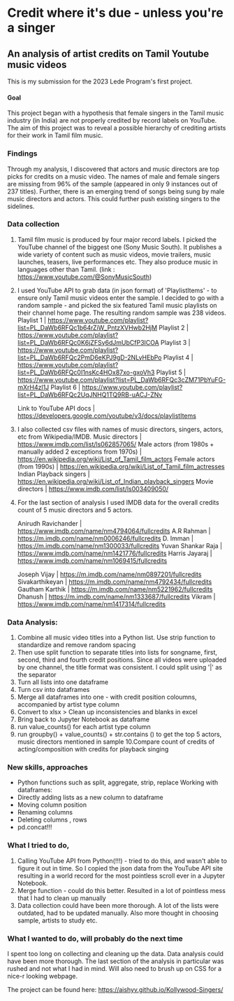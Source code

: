 # Credit where it's due - unless you're a singer

## An analysis of artist credits on Tamil Youtube music videos

This is my submission for the 2023 Lede Program's first project. 

#### Goal
This project began with a hypothesis that female singers in the Tamil music industry (in India) are not properly credited by record labels on YouTube. The aim of this project was to reveal a possible hierarchy of crediting artists for their work in Tamil film music.

### Findings
Through my analysis, I discovered that actors and music directors are top picks for credits on a music video. The names of male and female singers are missing from 96% of the sample (appeared in only 9 instances out of 237 titles). Further, there is an emerging trend of songs being sung by male music directors and actors. This could further push existing singers to the sidelines. 

### Data collection
1. Tamil film music is produced by four major record labels. I picked the YouTube channel of the biggest one (Sony Music South). It publishes a wide variety of content such as music videos, movie trailers, music launches, teasers, live performances etc. They also produce music in languages other than Tamil. (link : https://www.youtube.com/@SonyMusicSouth)
2. I used YouTube API to grab data (in json format) of 'PlaylistItems' - to ensure only Tamil music videos enter the sample. I decided to go with a random sample - and picked the six featured Tamil music playlists on their channel home page. The resulting random sample was 238 videos. 
   Playlist 1 | https://www.youtube.com/playlist?list=PL_DaWb6RFQc1b64rZiW_PntzXVHwb2HjM
   Playlist 2 | https://www.youtube.com/playlist?list=PL_DaWb6RFQc0K6jZFSy6dJmUbCfP3ICOA
   Playlist 3 | https://www.youtube.com/playlist?list=PL_DaWb6RFQc2PmD6eKPJ9gD-2NLyHEbPo
   Playlist 4 | https://www.youtube.com/playlist?list=PL_DaWb6RFQc0I1nsKc4HOx87xo-gxoVh3
   Playlist 5 | https://www.youtube.com/playlist?list=PL_DaWb6RFQc3cZM71PbYuFG-mXrH4zl1J
   Playlist 6 | https://www.youtube.com/playlist?list=PL_DaWb6RFQc2UqJNHQ1TQ9RB-uACJ-ZNv

   Link to YouTube API docs | https://developers.google.com/youtube/v3/docs/playlistItems

4. I also collected csv files with names of music directors, singers, actors, etc from Wikipedia/IMDB.
   Music directors | https://www.imdb.com/list/ls062857065/
   Male actors (from 1980s + manually added 2 exceptions from 1970s) | https://en.wikipedia.org/wiki/List_of_Tamil_film_actors
   Female actors (from 1990s) | https://en.wikipedia.org/wiki/List_of_Tamil_film_actresses
   Indian Playback singers | https://en.wikipedia.org/wiki/List_of_Indian_playback_singers
   Movie directors | https://www.imdb.com/list/ls003409050/

5. For the last section of analysis I used IMDB data for the overall credits count of 5 music directors and 5 actors.
   
   Anirudh Ravichander | https://www.imdb.com/name/nm4794064/fullcredits
   A.R Rahman | https://m.imdb.com/name/nm0006246/fullcredits
   D. Imman | https://m.imdb.com/name/nm1300033/fullcredits
   Yuvan Shankar Raja | https://www.imdb.com/name/nm1421776/fullcredits
   Harris Jayaraj | https://www.imdb.com/name/nm1069415/fullcredits

   Joseph Vijay | https://m.imdb.com/name/nm0897201/fullcredits
   Sivakarthikeyan | https://m.imdb.com/name/nm4792434/fullcredits
   Gautham Karthik | https://m.imdb.com/name/nm5221962/fullcredits
   Dhanush | https://m.imdb.com/name/nm1333687/fullcredits
   Vikram | https://www.imdb.com/name/nm1417314/fullcredits

### Data Analysis:
1. Combine all music video titles into a Python list. Use strip function to standardize and remove random spacing
2. Then use split function to separate titles into lists for songname, first, second, third and fourth credit positions. Since all videos were uploaded by one channel, the title format was consistent. I could split using '|' as the separator
3. Turn all lists into one dataframe
4. Turn csv into dataframes
5. Merge all dataframes into one - with credit position coloumns, accompanied by artist type column
6. Convert to xlsx > Clean up inconsistencies and blanks in excel
7. Bring back to Jupyter Notebook as dataframe
8. run value_counts() for each artist type column
9. run groupby() + value_counts() + str.contains () to get the top 5 actors, music directors mentioned in sample
10.Compare count of credits of acting/composition with credits for playback singing
   
### New skills, approaches
- Python functions such as split, aggregate, strip, replace
Working with dataframes:
- Directly adding lists as a new column to dataframe
- Moving column position
- Renaming columns
- Deleting columns , rows
- pd.concat!!!

### What I tried to do, 
1. Calling YouTube API from Python(!!!) - tried to do this, and wasn't able to figure it out in time. So I copied the json data from the YouTube API site resulting in a world record for the most pointless scroll ever in a Jupyter Notebook. 
2. Merge function - could do this better. Resulted in a lot of pointless mess that I had to clean up manually
3. Data collection could have been more thorough. A lot of the lists were outdated, had to be updated manually. Also more thought in choosing sample, artists to study etc.

### What I wanted to do, will probably do the next time
I spent too long on collecting and cleaning up the data. Data analysis could have been more thorough. The last section of the analysis in particular was rushed and not what I had in mind. Will also need to brush up on CSS for a nice-r looking webpage. 

The project can be found here: https://aishyv.github.io/Kollywood-Singers/
